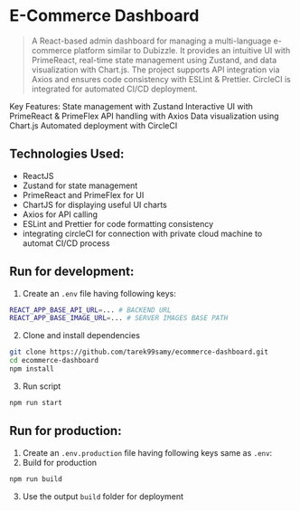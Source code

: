 # E-Commerce Dashboard

> A React-based admin dashboard for managing a multi-language e-commerce platform similar to Dubizzle. It provides an intuitive UI with PrimeReact, real-time state management using Zustand, and data visualization with Chart.js. The project supports API integration via Axios and ensures code consistency with ESLint & Prettier. CircleCI is integrated for automated CI/CD deployment.

Key Features:
State management with Zustand
Interactive UI with PrimeReact & PrimeFlex
API handling with Axios
Data visualization using Chart.js
Automated deployment with CircleCI


## Technologies Used:

- ReactJS
- Zustand for state management
- PrimeReact and PrimeFlex for UI
- ChartJS for displaying useful UI charts
- Axios for API calling
- ESLint and Prettier for code formatting consistency
- integrating circleCI for connection with private cloud machine to automat CI/CD process

## Run for development:
1. Create an `.env` file having following keys:
```sh
REACT_APP_BASE_API_URL=... # BACKEND URL
REACT_APP_BASE_IMAGE_URL=... # SERVER IMAGES BASE PATH
```
2. Clone and install dependencies
```sh
git clone https://github.com/tarek99samy/ecommerce-dashboard.git
cd ecommerce-dashboard
npm install
```
3. Run script
```sh
npm run start
```

## Run for production:
1. Create an `.env.production` file having following keys same as `.env`:
2. Build for production
```sh
npm run build
```
3. Use the output `build` folder for deployment
